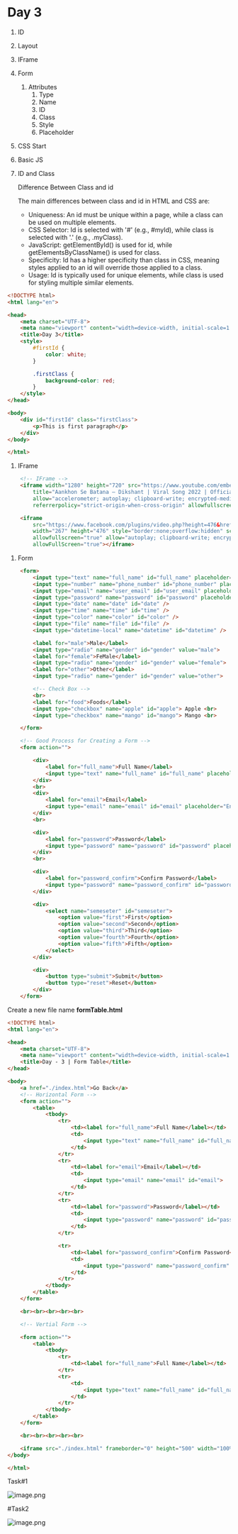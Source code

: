 # Day 3

1. ID
2. Layout
3. IFrame
4. Form
    1. Attributes
        1. Type
        2. Name
        3. ID
        4. Class
        5. Style
        6. Placeholder
5. CSS Start
6. Basic JS

1. ID and Class
    
    Difference Between Class and id
    
    The main differences between class and id in HTML and CSS are:
    
    - Uniqueness: An id must be unique within a page, while a class can be used on multiple elements.
    - CSS Selector: Id is selected with '#' (e.g., #myId), while class is selected with '.' (e.g., .myClass).
    - JavaScript: getElementById() is used for id, while getElementsByClassName() is used for class.
    - Specificity: Id has a higher specificity than class in CSS, meaning styles applied to an id will override those applied to a class.
    - Usage: Id is typically used for unique elements, while class is used for styling multiple similar elements.
    

```html
<!DOCTYPE html>
<html lang="en">

<head>
    <meta charset="UTF-8">
    <meta name="viewport" content="width=device-width, initial-scale=1.0">
    <title>Day 3</title>
    <style>
        #firstId {
            color: white;
        }

        .firstClass {
            background-color: red;
        }
    </style>
</head>

<body>
    <div id="firstId" class="firstClass">
        <p>This is first paragraph</p>
    </div>
</body>

</html>
```

1. IFrame

```html
    <!-- IFrame -->
    <iframe width="1280" height="720" src="https://www.youtube.com/embed/2vKMY75kvjI?list=RD2vKMY75kvjI"
        title="Aankhon Se Batana – Dikshant | Viral Song 2022 | Official Video" frameborder="0"
        allow="accelerometer; autoplay; clipboard-write; encrypted-media; gyroscope; picture-in-picture; web-share"
        referrerpolicy="strict-origin-when-cross-origin" allowfullscreen></iframe>

    <iframe
        src="https://www.facebook.com/plugins/video.php?height=476&href=https%3A%2F%2Fwww.facebook.com%2Fadishdahal777%2Fvideos%2F118202967076154%2F&show_text=false&width=267&t=0"
        width="267" height="476" style="border:none;overflow:hidden" scrolling="no" frameborder="0"
        allowfullscreen="true" allow="autoplay; clipboard-write; encrypted-media; picture-in-picture; web-share"
        allowFullScreen="true"></iframe>
```

1. Form 

```html
    <form>
        <input type="text" name="full_name" id="full_name" placeholder="Enter you name" />
        <input type="number" name="phone_number" id="phone_number" placeholder="Enter your mobile number" />
        <input type="email" name="user_email" id="user_email" placeholder="Enter your Email" />
        <input type="password" name="password" id="password" placeholder="Enter your password" />
        <input type="date" name="date" id="date" />
        <input type="time" name="time" id="time" />
        <input type="color" name="color" id="color" />
        <input type="file" name="file" id="file" />
        <input type="datetime-local" name="datetime" id="datetime" />

        <label for="male">Male</label>
        <input type="radio" name="gender" id="gender" value="male">
        <label for="female">FeMale</label>
        <input type="radio" name="gender" id="gender" value="female">
        <label for="other">Other</label>
        <input type="radio" name="gender" id="gender" value="other">

        <!-- Check Box -->
        <br>
        <label for="food">Foods</label>
        <input type="checkbox" name="apple" id="apple"> Apple <br>
        <input type="checkbox" name="mango" id="mango"> Mango <br>

    </form>
```

```html
    <!-- Good Process for Creating a Form -->
    <form action="">

        <div>
            <label for="full_name">Full Name</label>
            <input type="text" name="full_name" id="full_name" placeholder="Enter your Full Name" />
        </div>
        <br>
        <div>
            <label for="email">Email</label>
            <input type="email" name="email" id="email" placeholder="Enter your Email" />
        </div>
        <br>

        <div>
            <label for="password">Password</label>
            <input type="password" name="password" id="password" placeholder="Enter your Password" />
        </div>
        <br>

        <div>
            <label for="password_confirm">Confirm Password</label>
            <input type="password" name="password_confirm" id="password_confirm" placeholder="Confirm your Password" />
        </div>

        <div>
            <select name="semeseter" id="semeseter">
                <option value="first">First</option>
                <option value="second">Second</option>
                <option value="third">Third</option>
                <option value="fourth">Fourth</option>
                <option value="fifth">Fifth</option>
            </select>
        </div>

        <div>
            <button type="submit">Submit</button>
            <button type="reset">Reset</button>
        </div>
    </form>
```

Create a new file name **formTable.html**

```html
<!DOCTYPE html>
<html lang="en">

<head>
    <meta charset="UTF-8">
    <meta name="viewport" content="width=device-width, initial-scale=1.0">
    <title>Day - 3 | Form Table</title>
</head>

<body>
    <a href="./index.html">Go Back</a>
    <!-- Horizontal Form -->
    <form action="">
        <table>
            <tbody>
                <tr>
                    <td><label for="full_name">Full Name</label></td>
                    <td>
                        <input type="text" name="full_name" id="full_name">
                    </td>
                </tr>
                <tr>
                    <td><label for="email">Email</label></td>
                    <td>
                        <input type="email" name="email" id="email">
                    </td>
                </tr>
                <tr>
                    <td><label for="password">Password</label></td>
                    <td>
                        <input type="password" name="password" id="password">
                    </td>
                </tr>

                <tr>
                    <td><label for="password_confirm">Confirm Password</label></td>
                    <td>
                        <input type="password" name="password_confirm" id="password_confirm">
                    </td>
                </tr>
            </tbody>
        </table>
    </form>

    <br><br><br><br><br>

    <!-- Vertial Form -->

    <form action="">
        <table>
            <tbody>
                <tr>
                    <td><label for="full_name">Full Name</label></td>
                </tr>
                <tr>
                    <td>
                        <input type="text" name="full_name" id="full_name">
                    </td>
                </tr>
            </tbody>
        </table>
    </form>

    <br><br><br><br><br>

    <iframe src="./index.html" frameborder="0" height="500" width="100%"></iframe>
</body>

</html>
```

Task#1

![image.png](../Task/Task1.png)

#Task2

![image.png](../Task/Task2.png)